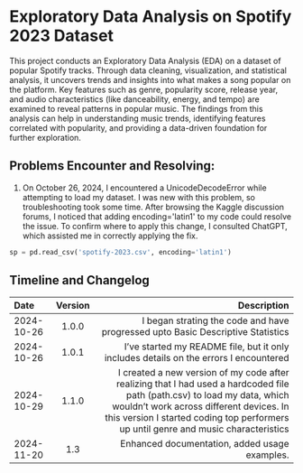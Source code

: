 
# Exploratory Data Analysis on Spotify 2023 Dataset

This project conducts an Exploratory Data Analysis (EDA) on a dataset of popular Spotify tracks. Through data cleaning, visualization, and statistical analysis, it uncovers trends and insights into what makes a song popular on the platform. Key features such as genre, popularity score, release year, and audio characteristics (like danceability, energy, and tempo) are examined to reveal patterns in popular music. The findings from this analysis can help in understanding music trends, identifying features correlated with popularity, and providing a data-driven foundation for further exploration.

## Problems Encounter and Resolving: 

1. On October 26, 2024, I encountered a UnicodeDecodeError while attempting to load my dataset. I was new with this problem, so troubleshooting took some time. After browsing the Kaggle discussion forums, I noticed that adding encoding='latin1' to my code could resolve the issue. To confirm where to apply this change, I consulted ChatGPT, which assisted me in correctly applying the fix.
   
```python
sp = pd.read_csv('spotify-2023.csv', encoding='latin1') 
```



## Timeline and Changelog

| Date       | Version | Description                                     |
|:-----------|:-------:|------------------------------------------------:|
| 2024-10-26 | 1.0.0  | I began strating the code and have progressed upto Basic Descriptive Statistics  |
| 2024-10-26 | 1.0.1  | I’ve started my README file, but it only includes details on the errors I encountered |
| 2024-10-29 | 1.1.0  | I created a new version of my code after realizing that I had used a hardcoded file path (path.csv) to load my data, which wouldn’t work across different devices. In this version I started coding top performers up until genre and music characteristics |
| 2024-11-20 | 1.3  | Enhanced documentation, added usage examples.   |


